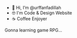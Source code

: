 - 👋 Hi, I’m @urffanfadillah
- 🤓 I'm Code & Design Website
- ☕ Coffee Enjoyer

Gonna learning game RPG...
<!---
urffanfadillah/urffanfadillah is a ✨ special ✨ repository because its `README.md` (this file) appears on your GitHub profile.
You can click the Preview link to take a look at your changes.
--->
